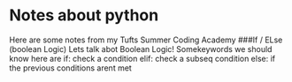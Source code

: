 # Notes about python
Here are some notes from my Tufts Summer Coding Academy
###If / ELse (boolean Logic)
Lets talk abot Boolean Logic! Somekeywords we should know here are
if: check a condition
elif: check a subseq condition
else: if the previous conditions arent met
